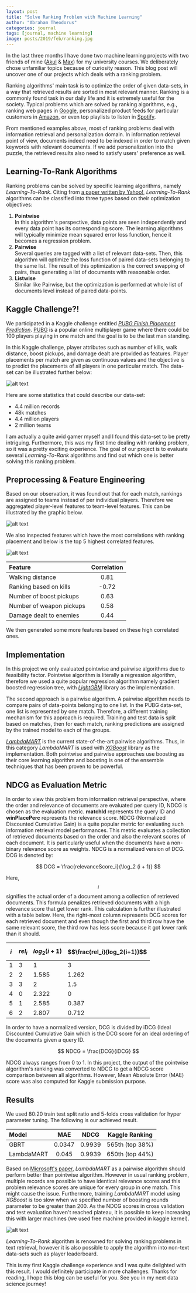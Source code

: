 ```yaml
---
layout: post
title: "Solve Ranking Problem with Machine Learning"
author: "Abraham Theodorus"
categories: journal
tags: [journal, machine learning]
image: posts/2019/feb/ranking.jpg
---
```


In the last three months I have done two machine learning projects with two friends of mine ([Akul](https://github.com/akul08) & [Max](https://github.com/maxxiefjv)) for my university courses. We deliberately chose unfamiliar topics because of curiosity reason. This blog post will uncover one of our projects which deals with a ranking problem.

Ranking algorithms' main task is to optimize the order of given data-sets, in a way that retrieved results are sorted in most relevant manner. Ranking is a commonly found task in our daily life and it is extremely useful for the society. Typical problems which are solved by ranking algorithms, e.g., ranking web pages in [Google](https://www.google.com), personalized product feeds for particular customers in [Amazon](https://www.amazon.com), or even top playlists to listen in [Spotify](https://www.spotify.com).

From mentioned examples above, most of ranking problems deal with information retrieval and personalization domain. In information retrieval point of view, documents indeed need to be indexed in order to match given keywords with relevant documents. If we add personalization into the puzzle, the retrieved results also need to satisfy users' preference as well.

## Learning-To-Rank Algorithms

Ranking problems can be solved by specific learning algorithms, namely *Learning-To-Rank*. Citing from [a paper written by Yahoo!](http://proceedings.mlr.press/v14/chapelle11a/chapelle11a.pdf), *Learning-To-Rank* algorithms can be classified into three types based on their optimization objectives:

1. **Pointwise** <br>
   In this algorithm's perspective, data points are seen independently and every data point has its corresponding score. The learning algorithms will typically minimize mean squared error loss function, hence it becomes a regression problem.
2. **Pairwise** <br>
   Several queries are tagged with a list of relevant data-sets. Then, this algorithm will optimize the loss function of paired data-sets belonging to the same list. The result of this optimization is the correct swapping of pairs, thus generating a list of documents with reasonable order.
3. **Listwise** <br>
   Similar like Pairwise, but the optimization is performed at whole list of documents level instead of paired data-points.

## Kaggle Challenge?!

We participated in a Kaggle challenge entitled [*PUBG Finish Placement Prediction*](https://www.kaggle.com/c/pubg-finish-placement-prediction). [PUBG](https://en.wikipedia.org/wiki/PlayerUnknown%27s_Battlegrounds) is a popular online multiplayer game where there could be 100 players playing in one match and the goal is to be the last man standing. 

In this Kaggle challenge, player attributes such as number of kills, walk distance, boost pickups, and damage dealt are provided as features. Player placements per match are given as continuous values and the objective is to predict the placements of all players in one particular match. The data-set can be illustrated further below:

![alt text](/assets/img/posts/2019/feb/dataset.png "PUBG Data-set Illustration")

Here are some statistics that could describe our data-set:

- 4.4 million records
- 48k matches
- 4.4 million players
- 2 million teams

I am actually a quite avid gamer myself and I found this data-set to be pretty intriguing. Furthermore, this was my first time dealing with ranking problem, so it was a pretty exciting experience. The goal of our project is to evaluate several *Learning-To-Rank* algorithms and find out which one is better solving this ranking problem.

## Preprocessing & Feature Engineering

Based on our observation, it was found out that for each match, rankings are assigned to teams instead of per individual players. Therefore we aggregated player-level features to team-level features. This can be illustrated by the graphic below.

![alt text](/assets/img/posts/2019/feb/agg_group_feature.png "Team-Level Features")

We also inspected features which have the most correlations with ranking placement and below is the top 5 highest correlated features.

![alt text](/assets/img/posts/2019/feb/feature_corr.png "High correlated features")

Feature                 | Correlation               
:----------------------| :----------: 
Walking distance        | 0.81     
Ranking based on kills  | -0.72     
Number of boost pickups | 0.63    
Number of weapon pickups| 0.58     
Damage dealt to enemies | 0.44    


We then generated some more features based on these high correlated ones.

## Implementation

In this project we only evaluated pointwise and pairwise algorithms due to feasibility factor.
Pointwise algorithm is literally a regression algorithm, therefore we used a quite popular regression algorithm namely gradient boosted regression tree, with [*LightGBM*](https://github.com/Microsoft/LightGBM) library as the implementation.

The second approach is a pairwise algorithm. A pairwise algorithm needs to compare pairs of data-points belonging to one list. In the PUBG data-set, one list is represented by one match. Therefore, a different training mechanism for this approach is required. Training and test data is split based on matches, then for each match, ranking predictions are assigned by the trained model to each of the groups.

[*LambdaMART*](https://www.microsoft.com/en-us/research/publication/from-ranknet-to-lambdarank-to-lambdamart-an-overview/) is the current state-of-the-art pairwise algorithms. Thus, in this category *LambdaMART* is used with [*XGBoost*](https://github.com/dmlc/xgboost) library as the implementation. Both pointwise and pairwise approaches use boosting as their core learning algorithm and boosting is one of the ensemble techniques that has been proven to be powerful.

## NDCG as Evaluation Metric

In order to view this problem from information retrieval perspective, where the order and relevance of documents are evaluated per query ID, NDCG is chosen as the evaluation metric. **matchId** represents the query ID and **winPlacePerc** represents the relevance score. NDCG (Normalized Discounted Cumulative Gain) is a quite popular metric for evaluating such information retrieval model performances. This metric evaluates a collection of retrieved documents based on the order and also the relevant scores of each document. It is particularly useful when the documents have a non-binary relevance score as weights. NDCG is a normalized version of DCG. DCG is denoted by:

$$
    DCG = \frac{relevanceScore_i}{\log_2 (i + 1)}
$$

Here, $$i$$ signifies the actual order of a document among a collection of retrieved documents. This formula penalizes retrieved documents with a high relevance score that get lower rank. This calculation is further illustrated with a table below. Here, the right-most column represents DCG scores for each retrieved document and even though the first and third row have the same relevant score, the third row has less score because it got lower rank than it should.

**$$i$$**|  **$$rel_i$$** | **$$log_2(i+1)$$** | **$$\frac{rel_i}{log_2(i+1)}$$**               
|:---- | :-------  | :--------| :------------
1      | 3        |   1  |  3
2      | 2        |   1.585  |  1.262
3      | 3        |   2  |  1.5
4      | 0        |   2.322  |  0
5      | 1        |   2.585  |  0.387
6      | 2        |   2.807  |  0.712

In order to have a normalized version, DCG is divided by iDCG (Ideal Discounted Cumulative Gain which is the DCG score for an ideal ordering of the documents given a query ID.

$$
    NDCG = \frac{DCG}{iDCG}
$$

NDCG always ranges from 0 to 1. In this project, the output of the pointwise algorithm's ranking was converted to NDCG to get a NDCG score comparison between all algorithms. However, Mean Absolute Error (MAE) score was also computed for Kaggle submission purpose.

## Results

We used 80:20 train test split ratio and 5-folds cross validation for hyper parameter tuning. The following is our achieved result. 


Model               |  MAE          | NDCG      | Kaggle Ranking                   
:-------------------| :----------:  | :--------:| :------------:
GBRT                | 0.0347        |   0.9939  |  565th (top 38%)
LambdaMART          | 0.045         |   0.9939  |  650th (top 44%)

Based on [Microsoft's paper](https://www.microsoft.com/en-us/research/publication/from-ranknet-to-lambdarank-to-lambdamart-an-overview/), *LambdaMART* as a pairwise algorithm should perform better than pointwise algorithm. However in usual ranking problem, multiple records are possible to have identical relevance scores and this problem relevance scores are unique for every group in one match. This might cause the issue. Furthermore, training *LambdaMART* model using *XGBoost* is too slow when we specified number of boosting rounds parameter to be greater than 200. As the NDCG scores in cross validation and test evaluation haven't reached plateau, it is possible to keep increasing this with larger machines (we used free machine provided in kaggle kernel).

![alt text](/assets/img/posts/2019/feb/ndcg_cv.png "NDCG cross validation and test scores")

*Learning-To-Rank* algorithm is renowned for solving ranking problems in text retrieval, however it is also possible to apply the algorithm into non-text data-sets such as player leaderboard.

This is my first Kaggle challenge experience and I was quite delighted with this result. I would definitely participate in more challenges. Thanks for reading, I hope this blog can be useful for you. See you in my next data science journey!